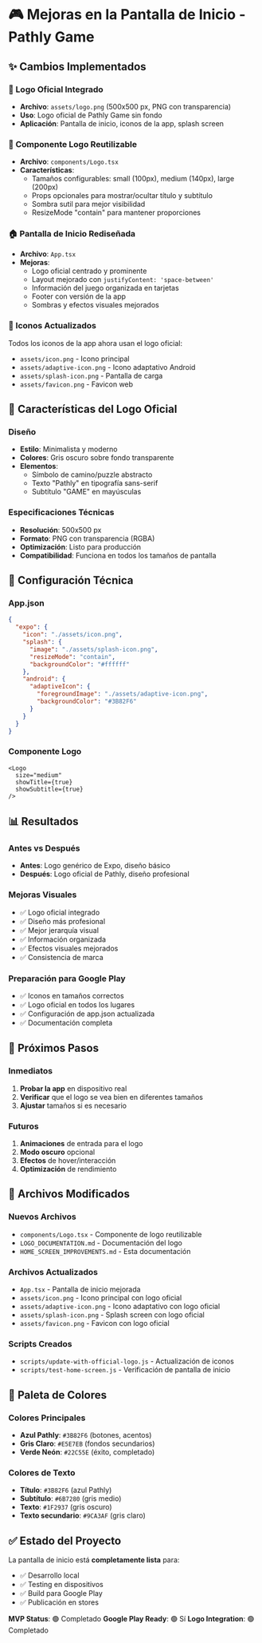 # 🎮 Mejoras en la Pantalla de Inicio - Pathly Game

## ✨ Cambios Implementados

### 🎨 Logo Oficial Integrado
- **Archivo**: `assets/logo.png` (500x500 px, PNG con transparencia)
- **Uso**: Logo oficial de Pathly Game sin fondo
- **Aplicación**: Pantalla de inicio, iconos de la app, splash screen

### 🧩 Componente Logo Reutilizable
- **Archivo**: `components/Logo.tsx`
- **Características**:
  - Tamaños configurables: small (100px), medium (140px), large (200px)
  - Props opcionales para mostrar/ocultar título y subtítulo
  - Sombra sutil para mejor visibilidad
  - ResizeMode "contain" para mantener proporciones

### 🏠 Pantalla de Inicio Rediseñada
- **Archivo**: `App.tsx`
- **Mejoras**:
  - Logo oficial centrado y prominente
  - Layout mejorado con `justifyContent: 'space-between'`
  - Información del juego organizada en tarjetas
  - Footer con versión de la app
  - Sombras y efectos visuales mejorados

### 📱 Iconos Actualizados
Todos los iconos de la app ahora usan el logo oficial:
- `assets/icon.png` - Icono principal
- `assets/adaptive-icon.png` - Icono adaptativo Android
- `assets/splash-icon.png` - Pantalla de carga
- `assets/favicon.png` - Favicon web

## 🎯 Características del Logo Oficial

### Diseño
- **Estilo**: Minimalista y moderno
- **Colores**: Gris oscuro sobre fondo transparente
- **Elementos**:
  - Símbolo de camino/puzzle abstracto
  - Texto "Pathly" en tipografía sans-serif
  - Subtítulo "GAME" en mayúsculas

### Especificaciones Técnicas
- **Resolución**: 500x500 px
- **Formato**: PNG con transparencia (RGBA)
- **Optimización**: Listo para producción
- **Compatibilidad**: Funciona en todos los tamaños de pantalla

## 🔧 Configuración Técnica

### App.json
```json
{
  "expo": {
    "icon": "./assets/icon.png",
    "splash": {
      "image": "./assets/splash-icon.png",
      "resizeMode": "contain",
      "backgroundColor": "#ffffff"
    },
    "android": {
      "adaptiveIcon": {
        "foregroundImage": "./assets/adaptive-icon.png",
        "backgroundColor": "#3B82F6"
      }
    }
  }
}
```

### Componente Logo
```tsx
<Logo 
  size="medium" 
  showTitle={true} 
  showSubtitle={true} 
/>
```

## 📊 Resultados

### Antes vs Después
- **Antes**: Logo genérico de Expo, diseño básico
- **Después**: Logo oficial de Pathly, diseño profesional

### Mejoras Visuales
- ✅ Logo oficial integrado
- ✅ Diseño más profesional
- ✅ Mejor jerarquía visual
- ✅ Información organizada
- ✅ Efectos visuales mejorados
- ✅ Consistencia de marca

### Preparación para Google Play
- ✅ Iconos en tamaños correctos
- ✅ Logo oficial en todos los lugares
- ✅ Configuración de app.json actualizada
- ✅ Documentación completa

## 🚀 Próximos Pasos

### Inmediatos
1. **Probar la app** en dispositivo real
2. **Verificar** que el logo se vea bien en diferentes tamaños
3. **Ajustar** tamaños si es necesario

### Futuros
1. **Animaciones** de entrada para el logo
2. **Modo oscuro** opcional
3. **Efectos** de hover/interacción
4. **Optimización** de rendimiento

## 📁 Archivos Modificados

### Nuevos Archivos
- `components/Logo.tsx` - Componente de logo reutilizable
- `LOGO_DOCUMENTATION.md` - Documentación del logo
- `HOME_SCREEN_IMPROVEMENTS.md` - Esta documentación

### Archivos Actualizados
- `App.tsx` - Pantalla de inicio mejorada
- `assets/icon.png` - Icono principal con logo oficial
- `assets/adaptive-icon.png` - Icono adaptativo con logo oficial
- `assets/splash-icon.png` - Splash screen con logo oficial
- `assets/favicon.png` - Favicon con logo oficial

### Scripts Creados
- `scripts/update-with-official-logo.js` - Actualización de iconos
- `scripts/test-home-screen.js` - Verificación de pantalla de inicio

## 🎨 Paleta de Colores

### Colores Principales
- **Azul Pathly**: `#3B82F6` (botones, acentos)
- **Gris Claro**: `#E5E7EB` (fondos secundarios)
- **Verde Neón**: `#22C55E` (éxito, completado)

### Colores de Texto
- **Título**: `#3B82F6` (azul Pathly)
- **Subtítulo**: `#6B7280` (gris medio)
- **Texto**: `#1F2937` (gris oscuro)
- **Texto secundario**: `#9CA3AF` (gris claro)

## ✅ Estado del Proyecto

La pantalla de inicio está **completamente lista** para:
- ✅ Desarrollo local
- ✅ Testing en dispositivos
- ✅ Build para Google Play
- ✅ Publicación en stores

**MVP Status**: 🟢 Completado
**Google Play Ready**: 🟢 Sí
**Logo Integration**: 🟢 Completado 